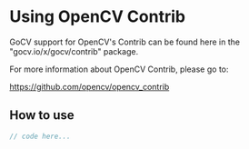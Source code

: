 # Using OpenCV Contrib

GoCV support for OpenCV's Contrib can be found here in the "gocv.io/x/gocv/contrib" package.

For more information about OpenCV Contrib, please go to:

https://github.com/opencv/opencv_contrib

## How to use

```go
// code here...
```